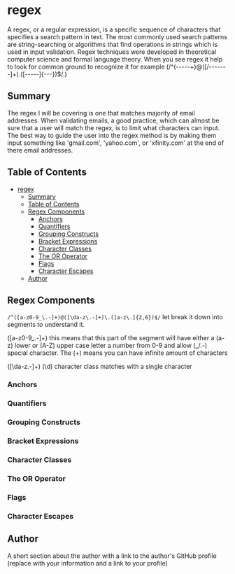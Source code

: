 # regex

A regex, or a regular expression, is a specific sequence of characters that specifies a search pattern in text. The most commonly used search patterns are string-searching or algorithms that find operations in strings which is used in input validation. Regex techniques were developed in theoretical computer science and formal language theory. When you see regex it help to look for common ground to recognize it for example (/^(-----+)@([/-------]+).([-----]{---})$/.)

## Summary

The regex I will be covering is one that matches majority of email addresses. When validating emails, a good practice, which can almost be sure that a user will match the regex, is to limit what characters can input. The best way to guide the user into the regex method is by making them input something like 'gmail.com', 'yahoo.com', or 'xfinity.com' at the end of there email addresses.

## Table of Contents

- [regex](#regex)
  - [Summary](#summary)
  - [Table of Contents](#table-of-contents)
  - [Regex Components](#regex-components)
    - [Anchors](#anchors)
    - [Quantifiers](#quantifiers)
    - [Grouping Constructs](#grouping-constructs)
    - [Bracket Expressions](#bracket-expressions)
    - [Character Classes](#character-classes)
    - [The OR Operator](#the-or-operator)
    - [Flags](#flags)
    - [Character Escapes](#character-escapes)
  - [Author](#author)

## Regex Components
`/^([a-z0-9_\.-]+)@([\da-z\.-]+)\.([a-z\.]{2,6})$/` let break it down into segments to understand it.

([a-z0-9_\.-]+) this means that this part of the segment will have either a (a-z) lower or (A-Z) upper case letter a number from 0-9 and allow (_/.-) special character. The (+) means you can have infinite amount of characters

([\da-z\.-]+) (\d) character class matches with a single character

### Anchors

### Quantifiers

### Grouping Constructs

### Bracket Expressions

### Character Classes

### The OR Operator

### Flags

### Character Escapes

## Author

A short section about the author with a link to the author's GitHub profile (replace with your information and a link to your profile)
